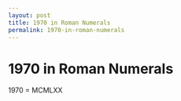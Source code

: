 ```yaml
---
layout: post
title: 1970 in Roman Numerals
permalink: 1970-in-roman-numerals
---
```


# 1970 in Roman Numerals

1970 = MCMLXX
